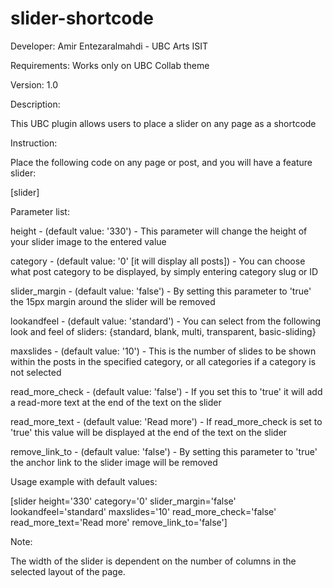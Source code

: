 slider-shortcode
================

Developer: Amir Entezaralmahdi - UBC Arts ISIT

Requirements: Works only on UBC Collab theme

Version: 1.0

Description:

This UBC plugin allows users to place a slider on any page as a shortcode

Instruction:

Place the following code on any page or post, and you will have a feature slider:

[slider]

Parameter list:
  
  height - (default value: '330') - This parameter will change the height of your slider image to the entered value
  
  category - (default value: '0' [it will display all posts]) - You can choose what post category to be displayed, by simply entering category slug or ID
  
  slider_margin - (default value: 'false') - By setting this parameter to 'true' the 15px margin around the slider will be removed
  
  lookandfeel - (default value: 'standard') - You can select from the following look and feel of sliders: {standard, blank, multi, transparent, basic-sliding}
  
  maxslides - (default value: '10') - This is the number of slides to be shown within the posts in the specified category, or all categories if a category is not selected
  
  read_more_check - (default value: 'false') - If you set this to 'true' it will add a read-more text at the end of the text on the slider
  
  read_more_text - (default value: 'Read more') - If read_more_check is set to 'true' this value will be displayed at the end of the text on the slider
  
  remove_link_to - (default value: 'false') - By setting this parameter to 'true' the anchor link to the slider image will be removed
  
  
Usage example with default values:

[slider height='330' category='0' slider_margin='false' lookandfeel='standard' maxslides='10' read_more_check='false' read_more_text='Read more' remove_link_to='false']

Note:

The width of the slider is dependent on the number of columns in the selected layout of the page.
